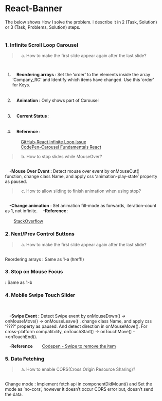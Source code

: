 # React-Banner
The below shows How I solve the problem. I describe it in 2 (Task, Solution) or 3 (Task, Problems, Solution) steps.</br></br>
<h3>1. Infinite Scroll Loop Carousel</h3>
<blockquote>&emsp;a. How to make the first slide appear again after the last slide?</blockquote></br>
<ol>  
<li>&emsp;<strong>Reordering arrays</strong> : Set the ‘order’ to the elements inside the array ‘Company_RC’ and Identify which items have changed. Use this ‘order’ for Keys.</li></br></br>
<li>&emsp;<strong>Animation</strong> : Only shows part of Carousel</li></br></br>
<li>&emsp;<strong>Current Status</strong>  : </li></br></br>
<li>&emsp;<strong>Reference</strong>  : </br></br>
&emsp;&emsp;<a target="_blank" href="https://github.com/express-labs/pure-react-carousel/issues/60">GitHub-React Infinite Loop Issue</a></br>
&emsp;&emsp;<a target="_blank" href="https://codepen.io/MattPeck/pen/pZbWjN?editors=0010">CodePen-Carousel Fundamentals React</a>
</li>
</ol>

<blockquote>&emsp;b. How to stop slides while MouseOver?</blockquote></br>
&emsp;<strong>-Mouse Over Event</strong> : Detect mouse over event by onMouseOut() function, change class Name, and apply css ‘animation-play-state’ property as paused. </br>

<blockquote>&emsp;c. How to allow sliding to finish animation when using stop?</blockquote></br>
&emsp;<strong>-Change animation</strong> : Set animation fill-mode as forwards, iteration-count as 1, not infinite.
&emsp;<strong>-Reference </strong>  : </br></br>
&emsp;&emsp;<a target="_blank" href="https://stackoverflow.com/questions/25314215/how-to-allow-slidedown-and-slideup-to-finish-animation-when-using-stop">StackOverflow</a>

<h3>2. Next/Prev Control Buttons</h3>
<blockquote>&emsp;a. How to make the first slide appear again after the last slide?</blockquote></br>
Reordering arrays : Same as 1-a (href!!)

<h3>3. Stop on Mouse Focus</h3> : Same as 1-b	
<h3>4. Mobile Swipe Touch Slider</h3> <br/><br/>
&emsp;<strong>-Swipe Event</strong> : Detect Swipe event by onMouseDown() -> onMouseMove() -> onMouseLeave() , change class Name, and apply css ‘????’ property as paused. And detect direction in onMouseMove(). For cross-platform compatibility, onTouchStart() -> onTouchMove() ->onTouchEnd().

		
&emsp;<strong>-Reference </strong>
&emsp;&emsp;<a target="_blank" href="https://codepen.io/swingthing/pen/ZBGBJb/">Codepen - Swipe to remove the item</a>

<h3>5. Data Fetching</h3>
<blockquote>&emsp;a. How to enable CORS(Cross Origin Resource Sharing)?</blockquote></br>
Change mode : Implement fetch api in componentDidMount() and Set the mode as ‘no-cors’, however it doesn’t occur CORS error but, doesn’t send the data.



